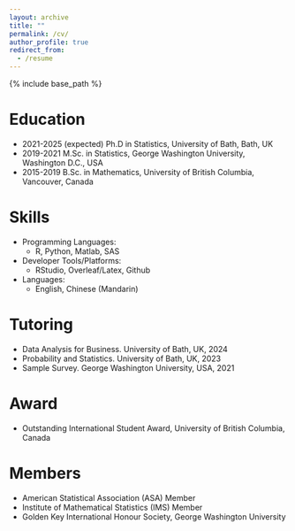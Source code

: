 ```yaml
---
layout: archive
title: ""
permalink: /cv/
author_profile: true
redirect_from:
  - /resume
---
```


{% include base_path %}

Education
======
* 2021-2025 (expected) Ph.D in Statistics, University of Bath, Bath, UK
* 2019-2021 M.Sc. in Statistics, George Washington University, Washington D.C., USA
* 2015-2019 B.Sc. in Mathematics, University of British Columbia, Vancouver, Canada

Skills
======
* Programming Languages:
  * R, Python, Matlab, SAS
* Developer Tools/Platforms:
  * RStudio, Overleaf/Latex, Github
* Languages:
  * English, Chinese (Mandarin)

  
Tutoring
======
  * Data Analysis for Business. University of Bath, UK, 2024
  * Probability and Statistics. University of Bath, UK, 2023
  * Sample Survey. George Washington University, USA, 2021

Award
======
* Outstanding International Student Award, University of British Columbia, Canada

Members
======
* American Statistical Association (ASA) Member
* Institute of Mathematical Statistics (IMS) Member
* Golden Key International Honour Society, George Washington University
  
